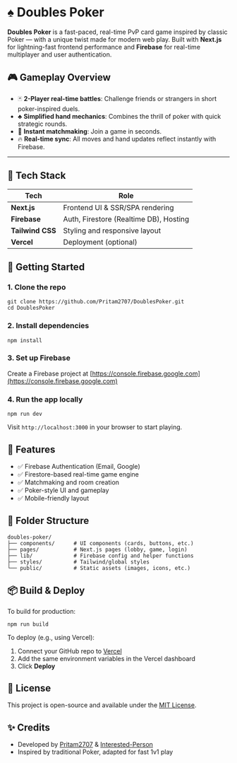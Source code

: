 # ♠️ Doubles Poker

**Doubles Poker** is a fast-paced, real-time PvP card game inspired by classic Poker — with a unique twist made for modern web play. Built with **Next.js** for lightning-fast frontend performance and **Firebase** for real-time multiplayer and user authentication.


## 🎮 Gameplay Overview

- 🃏 **2-Player real-time battles**: Challenge friends or strangers in short poker-inspired duels.
- ♣️ **Simplified hand mechanics**: Combines the thrill of poker with quick strategic rounds.
- 💬 **Instant matchmaking**: Join a game in seconds.
- 🔥 **Real-time sync**: All moves and hand updates reflect instantly with Firebase.

---

## 🧱 Tech Stack

| Tech            | Role                              |
|-----------------|-----------------------------------|
| **Next.js**     | Frontend UI & SSR/SPA rendering   |
| **Firebase**    | Auth, Firestore (Realtime DB), Hosting |
| **Tailwind CSS**| Styling and responsive layout     |
| **Vercel**      | Deployment (optional)             |


## 🚀 Getting Started

### 1. Clone the repo

```
git clone https://github.com/Pritam2707/DoublesPoker.git
cd DoublesPoker
````

### 2. Install dependencies

```
npm install
```

### 3. Set up Firebase

Create a Firebase project at [https://console.firebase.google.com](https://console.firebase.google.com)


### 4. Run the app locally

```
npm run dev
```

Visit `http://localhost:3000` in your browser to start playing.


## 🧩 Features

* ✅ Firebase Authentication (Email, Google)
* ✅ Firestore-based real-time game engine
* ✅ Matchmaking and room creation
* ✅ Poker-style UI and gameplay
* ✅ Mobile-friendly layout

## 📁 Folder Structure

```
doubles-poker/
├── components/      # UI components (cards, buttons, etc.)
├── pages/           # Next.js pages (lobby, game, login)
├── lib/             # Firebase config and helper functions
├── styles/          # Tailwind/global styles
└── public/          # Static assets (images, icons, etc.)
```

## 📦 Build & Deploy

To build for production:

```
npm run build
```

To deploy (e.g., using Vercel):

1. Connect your GitHub repo to [Vercel](https://vercel.com)
2. Add the same environment variables in the Vercel dashboard
3. Click **Deploy**


## 📜 License

This project is open-source and available under the [MIT License](LICENSE).

## ✨ Credits

* Developed by [Pritam2707](https://github.com/Pritam2707) & [Interested-Person](https://github.com/Interested-Person)
* Inspired by traditional Poker, adapted for fast 1v1 play

